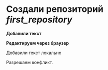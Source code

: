 ﻿# Создали репозиторий *first_repository*

__Добавили текст__

**Редактируем через браузер**

Добавили текст локально

Разрешаем конфликт.
